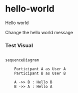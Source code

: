 # hello-world
Hello world

Change the hello world message

### Test Visual

```mermaid

sequenceDiagram

    Participant A as User A
    Participant B as User B

    A ->> B : Hello B
    B ->> A : Hello A
```